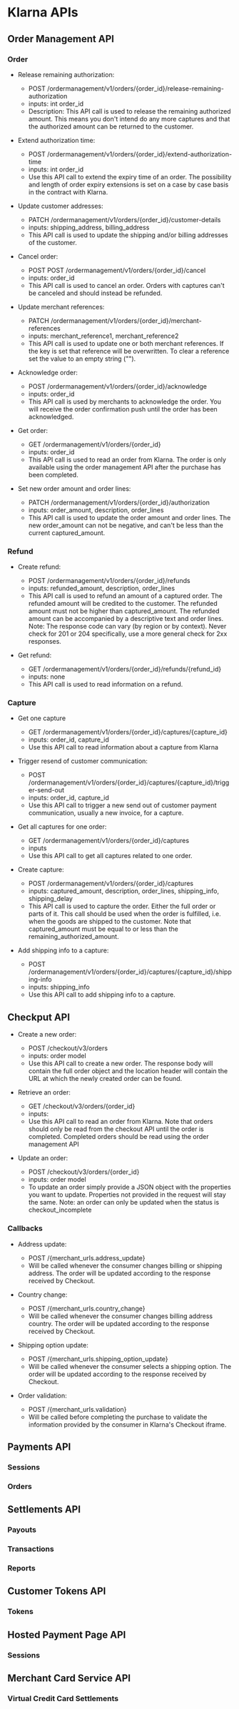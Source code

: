 # Klarna APIs

## Order Management API

### Order

* Release remaining authorization:
	- POST /ordermanagement/v1/orders/{order_id}/release-remaining-authorization
	- inputs: int order_id
	- Description: 
		This API call is used to release the remaining authorized amount. This means you don't intend do any more captures and that the authorized amount can be returned to the customer.

* Extend authorization time:
	- POST /ordermanagement/v1/orders/{order_id}/extend-authorization-time
	- inputs: int order_id
	- Use this API call to extend the expiry time of an order. The possibility and length of order expiry extensions is set on a case by case basis in the contract with Klarna.

* Update customer addresses:
	- PATCH /ordermanagement/v1/orders/{order_id}/customer-details
	- inputs: shipping_address, billing_address
	- This API call is used to update the shipping and/or billing addresses of the customer.

* Cancel order:
	- POST POST /ordermanagement/v1/orders/{order_id}/cancel
	- inputs: order_id
	- This API call is used to cancel an order. Orders with captures can't be canceled and should instead be refunded.

* Update merchant references:
	- PATCH /ordermanagement/v1/orders/{order_id}/merchant-references
	- inputs: merchant_reference1, merchant_reference2
	- This API call is used to update one or both merchant references. If the key is set that reference will be overwritten. To clear a reference set the value to an empty string ("").

* Acknowledge order:
	- POST /ordermanagement/v1/orders/{order_id}/acknowledge
	- inputs: order_id
	- This API call is used by merchants to acknowledge the order. You will receive the order confirmation push until the order has been acknowledged.

* Get order:
	- GET /ordermanagement/v1/orders/{order_id}
	- inputs: order_id
	- This API call is used to read an order from Klarna. The order is only available using the order management API after the purchase has been completed.

* Set new order amount and order lines:
	- PATCH /ordermanagement/v1/orders/{order_id}/authorization
	- inputs: order_amount, description, order_lines
	- This API call is used to update the order amount and order lines. The new order_amount can not be negative, and can't be less than the current captured_amount.


### Refund

* Create refund:
	- POST /ordermanagement/v1/orders/{order_id}/refunds
	- inputs: refunded_amount, description, order_lines
	- This API call is used to refund an amount of a captured order. The refunded amount will be credited to the customer. The refunded amount must not be higher than captured_amount. The refunded amount can be accompanied by a descriptive text and order lines.
	  Note: The response code can vary (by region or by context). Never check for 201 or 204 specifically, use a more general check for 2xx responses.

* Get refund:
	- GET /ordermanagement/v1/orders/{order_id}/refunds/{refund_id}
	- inputs: none
	- This API call is used to read information on a refund.


### Capture

* Get one capture
	- GET /ordermanagement/v1/orders/{order_id}/captures/{capture_id}
	- inputs: order_id, capture_id
	- Use this API call to read information about a capture from Klarna

* Trigger resend of customer communication:
	- POST /ordermanagement/v1/orders/{order_id}/captures/{capture_id}/trigger-send-out
	- inputs: order_id, capture_id
	- Use this API call to trigger a new send out of customer payment communication, usually a new invoice, for a capture.

* Get all captures for one order:
	- GET /ordermanagement/v1/orders/{order_id}/captures
	- inputs
	- Use this API call to get all captures related to one order.

* Create capture:
	- POST /ordermanagement/v1/orders/{order_id}/captures
	- inputs: captured_amount, description, order_lines, shipping_info, shipping_delay
	- This API call is used to capture the order. Either the full order or parts of it. This call should be used when the order is fulfilled, i.e. when the goods are shipped to the customer.
	  Note that captured_amount must be equal to or less than the remaining_authorized_amount.

* Add shipping info to a capture:
	- POST /ordermanagement/v1/orders/{order_id}/captures/{capture_id}/shipping-info
	- inputs: shipping_info
	- Use this API call to add shipping info to a capture.


## Checkput API

* Create a new order:
	- POST /checkout/v3/orders
	- inputs: order model
	- Use this API call to create a new order. The response body will contain the full order object and the location header will contain the URL at which the newly created order can be found.

* Retrieve an order:
	- GET /checkout/v3/orders/{order_id}
	- inputs:
	- Use this API call to read an order from Klarna. 
	  Note that orders should only be read from the checkout API until the order is completed. Completed orders should be read using the order management API

* Update an order:
	- POST /checkout/v3/orders/{order_id}
	- inputs: order model
	- To update an order simply provide a JSON object with the properties you want to update. Properties not provided in the request will stay the same.
	  Note: an order can only be updated when the status is checkout_incomplete

### Callbacks

* Address update:
	- POST /{merchant_urls.address_update}
	- Will be called whenever the consumer changes billing or shipping address. The order will be updated according to the response received by Checkout.

* Country change:
	- POST /{merchant_urls.country_change}
	- Will be called whenever the consumer changes billing address country. The order will be updated according to the response received by Checkout.

* Shipping option update:
	- POST /{merchant_urls.shipping_option_update}
	- Will be called whenever the consumer selects a shipping option. The order will be updated according to the response received by Checkout.

* Order validation:
	- POST /{merchant_urls.validation}
	- Will be called before completing the purchase to validate the information provided by the consumer in Klarna's Checkout iframe.

## Payments API

### Sessions
### Orders

## Settlements API

### Payouts
### Transactions
### Reports

## Customer Tokens API

### Tokens

## Hosted Payment Page API

### Sessions

## Merchant Card Service API

### Virtual Credit Card Settlements